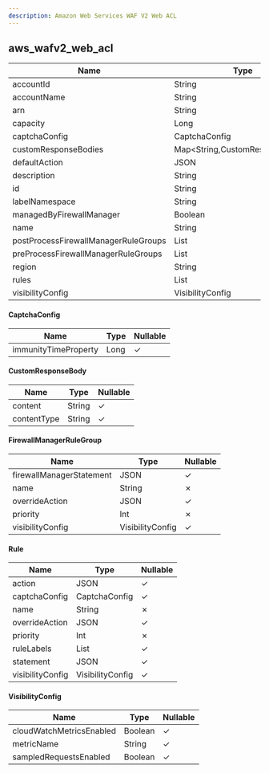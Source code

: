 ```yaml
---
description: Amazon Web Services WAF V2 Web ACL
---
```

aws_wafv2_web_acl
-----------------

| **Name**                             | **Type**                       | **Nullable** |
| ------------------------------------ | ------------------------------ | ------------ |
| accountId                            | String                         | &cross;      |
| accountName                          | String                         | &check;      |
| arn                                  | String                         | &cross;      |
| capacity                             | Long                           | &check;      |
| captchaConfig                        | CaptchaConfig                  | &check;      |
| customResponseBodies                 | Map<String,CustomResponseBody> | &check;      |
| defaultAction                        | JSON                           | &check;      |
| description                          | String                         | &check;      |
| id                                   | String                         | &cross;      |
| labelNamespace                       | String                         | &check;      |
| managedByFirewallManager             | Boolean                        | &check;      |
| name                                 | String                         | &cross;      |
| postProcessFirewallManagerRuleGroups | List<FirewallManagerRuleGroup> | &check;      |
| preProcessFirewallManagerRuleGroups  | List<FirewallManagerRuleGroup> | &check;      |
| region                               | String                         | &check;      |
| rules                                | List<Rule>                     | &check;      |
| visibilityConfig                     | VisibilityConfig               | &check;      |

#### CaptchaConfig
| **Name**             | **Type** | **Nullable** |
| -------------------- | -------- | ------------ |
| immunityTimeProperty | Long     | &check;      |

#### CustomResponseBody
| **Name**    | **Type** | **Nullable** |
| ----------- | -------- | ------------ |
| content     | String   | &check;      |
| contentType | String   | &check;      |

#### FirewallManagerRuleGroup
| **Name**                 | **Type**         | **Nullable** |
| ------------------------ | ---------------- | ------------ |
| firewallManagerStatement | JSON             | &check;      |
| name                     | String           | &cross;      |
| overrideAction           | JSON             | &check;      |
| priority                 | Int              | &cross;      |
| visibilityConfig         | VisibilityConfig | &check;      |

#### Rule
| **Name**         | **Type**         | **Nullable** |
| ---------------- | ---------------- | ------------ |
| action           | JSON             | &check;      |
| captchaConfig    | CaptchaConfig    | &check;      |
| name             | String           | &cross;      |
| overrideAction   | JSON             | &check;      |
| priority         | Int              | &cross;      |
| ruleLabels       | List<String>     | &check;      |
| statement        | JSON             | &check;      |
| visibilityConfig | VisibilityConfig | &check;      |

#### VisibilityConfig
| **Name**                 | **Type** | **Nullable** |
| ------------------------ | -------- | ------------ |
| cloudWatchMetricsEnabled | Boolean  | &check;      |
| metricName               | String   | &check;      |
| sampledRequestsEnabled   | Boolean  | &check;      |
